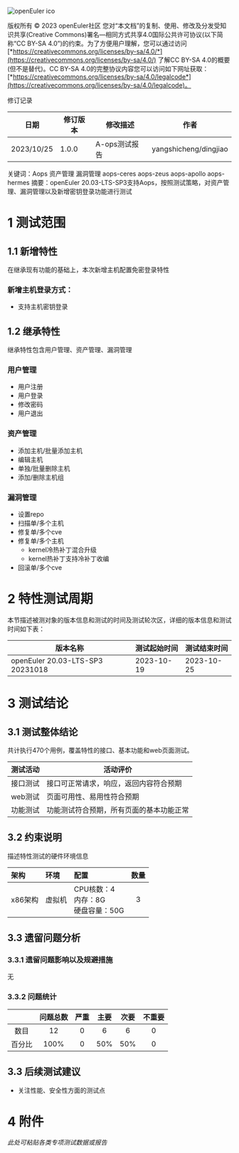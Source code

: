 ![openEuler ico](../../images/openEuler.png)

版权所有 © 2023  openEuler社区
 您对“本文档”的复制、使用、修改及分发受知识共享(Creative Commons)署名—相同方式共享4.0国际公共许可协议(以下简称“CC BY-SA 4.0”)的约束。为了方便用户理解，您可以通过访问[*https://creativecommons.org/licenses/by-sa/4.0/*](https://creativecommons.org/licenses/by-sa/4.0/) 了解CC BY-SA 4.0的概要 (但不是替代)。CC BY-SA 4.0的完整协议内容您可以访问如下网址获取：[*https://creativecommons.org/licenses/by-sa/4.0/legalcode*](https://creativecommons.org/licenses/by-sa/4.0/legalcode)。

修订记录

| 日期        | 修订版本    | 修改描述               |     作者        |
| ---------- | ---------- | ---------------------- | -----------    |
| 2023/10/25 |   1.0.0    | A-ops测试报告           | yangshicheng/dingjiao |

关键词：Aops 资产管理 漏洞管理 aops-ceres aops-zeus aops-apollo aops-hermes
摘要：openEuler 20.03-LTS-SP3支持Aops，按照测试策略，对资产管理、漏洞管理以及新增密钥登录功能进行测试


# 1   测试范围
## 1.1 新增特性
在继承现有功能的基础上，本次新增主机配置免密登录特性
### 新增主机登录方式：
- 支持主机密钥登录

## 1.2 继承特性
继承特性包含用户管理、资产管理、漏洞管理
### 用户管理
- 用户注册
- 用户登录
- 修改密码
- 用户退出

### 资产管理
- 添加主机/批量添加主机
- 编辑主机
- 单独/批量删除主机
- 添加/删除主机组

### 漏洞管理
- 设置repo
- 扫描单/多个主机
- 修复单/多个cve
- 修复单/多个主机
    - kernel冷热补丁混合升级
    - kernel热补丁支持冷补丁收编
- 回滚单/多个cve

# 2   特性测试周期

本节描述被测对象的版本信息和测试的时间及测试轮次区，详细的版本信息和测试时间如下表：

| 版本名称                           | 测试起始时间   | 测试结束时间  |  
| --------------------------------  | ------------ | ------------ |
| openEuler 20.03-LTS-SP3 20231018  | 2023-10-19  | 2023-10-25   |  


# 3   测试结论

##  3.1 测试整体结论

共计执行470个用例，覆盖特性的接口、基本功能和web页面测试。

| 测试活动    | 活动评价                                               |
| ----------| ------------------------------------------------------ |
| 接口测试           |     接口可正常请求，响应，返回内容符合预期    |
| web测试   | 页面可用性、易用性符合预期            |
| 功能测试   | 功能测试符合预期，所有页面的基本功能正常 |


##  3.2 约束说明

描述特性测试的硬件环境信息

| 架构    | 环境   | 配置                                 | 数量 |
|:-------|:------|:--------------------------------------|:----:|
| x86架构 | 虚拟机 | CPU核数：4<br>内存：8G<br>硬盘容量：50G | 3   |

##  3.3 遗留问题分析
### 3.3.1 遗留问题影响以及规避措施
无

### 3.3.2 问题统计
|        | 问题总数 | 严重 | 主要 | 次要 | 不重要 |
|:------:| :-----: | :---: | :---: | :---: | :-----: |
| 数目   |    12   |   0  |   6  |   6  |  0   |
| 百分比 |   100%  |  0  |  50%  |  50%  |  0   |


## 3.3   后续测试建议

- 关注性能、安全性方面的测试点


# 4   附件

*此处可粘贴各类专项测试数据或报告*
